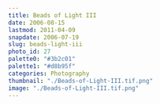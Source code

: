 ```yaml
---
title: Beads of Light III
date: 2006-08-15
lastmod: 2011-04-09
snapdate: 2006-07-19
slug: beads-light-iii
photo_id: 27
palette0: "#3b2c01"
palette1: "#d8b95f"
categories: Photography
thumbnail: "./Beads-of-Light-III.tif.png"
image: "./Beads-of-Light-III.tif.png"
---
```

